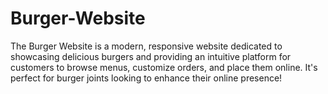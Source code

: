 # Burger-Website
The Burger Website is a modern, responsive website dedicated to showcasing delicious burgers and providing an intuitive platform for customers to browse menus, customize orders, and place them online. It's perfect for burger joints looking to enhance their online presence!
